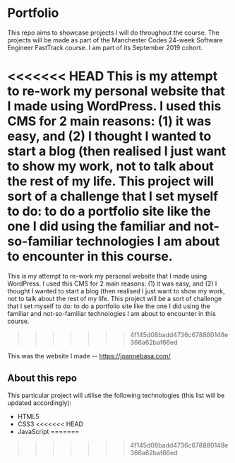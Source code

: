 # **Portfolio**
This repo aims to showcase projects I will do throughout the course. The projects will be made as part of the Manchester Codes 24-week Software Engineer FastTrack course. I am part of its September 2019 cohort.

<<<<<<< HEAD
This is my attempt to re-work my personal website that I made using WordPress. I used this CMS for 2 main reasons: (1) it was easy, and (2) I thought I wanted to start a blog (then realised I just want to show my work, not to talk about the rest of my life. This project will sort of a challenge that I set myself to do: to do a portfolio site like the one I did using the familiar and not-so-familiar technologies I am about to encounter in this course.
=======
This is my attempt to re-work my personal website that I made using WordPress. I used this CMS for 2 main reasons: (1) it was easy, and (2) I thought I wanted to start a blog (then realised I just want to show my work, not to talk about the rest of my life. This project will be a sort of challenge that I set myself to do: to do a portfolio site like the one I did using the familiar and not-so-familiar technologies I am about to encounter in this course.
>>>>>>> 4f145d08badd4736c678880148e366a62baf66ed

This was the website I made -- <https://joannebasa.com/>

## About this repo
This particular project will utilise the following technologies (this list will be updated accordingly):

* HTML5
* CSS3
<<<<<<< HEAD
* JavaScript
=======
>>>>>>> 4f145d08badd4736c678880148e366a62baf66ed
